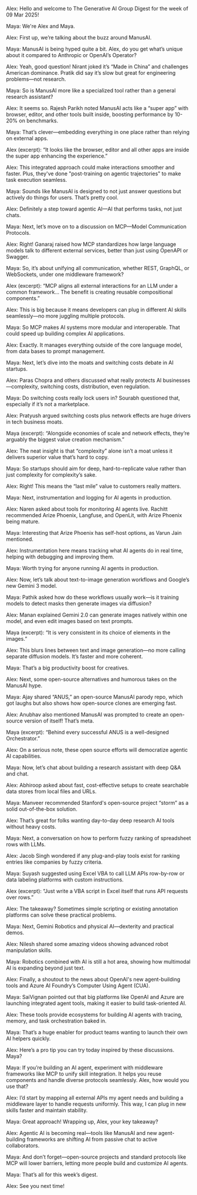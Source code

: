 Alex: Hello and welcome to The Generative AI Group Digest for the week of 09 Mar 2025!

Maya: We're Alex and Maya.

Alex: First up, we’re talking about the buzz around ManusAI.

Maya: ManusAI is being hyped quite a bit. Alex, do you get what’s unique about it compared to Anthropic or OpenAI’s Operator?

Alex: Yeah, good question! Nirant joked it’s “Made in China” and challenges American dominance. Pratik did say it’s slow but great for engineering problems—not research. 

Maya: So is ManusAI more like a specialized tool rather than a general research assistant?

Alex: It seems so. Rajesh Parikh noted ManusAI acts like a “super app” with browser, editor, and other tools built inside, boosting performance by 10-20% on benchmarks.

Maya: That’s clever—embedding everything in one place rather than relying on external apps.

Alex (excerpt): “It looks like the browser, editor and all other apps are inside the super app enhancing the experience.”

Alex: This integrated approach could make interactions smoother and faster. Plus, they've done "post-training on agentic trajectories" to make task execution seamless.

Maya: Sounds like ManusAI is designed to not just answer questions but actively do things for users. That’s pretty cool.

Alex: Definitely a step toward agentic AI—AI that performs tasks, not just chats.

Maya: Next, let’s move on to a discussion on MCP—Model Communication Protocols.

Alex: Right! Ganaraj raised how MCP standardizes how large language models talk to different external services, better than just using OpenAPI or Swagger.

Maya: So, it’s about unifying all communication, whether REST, GraphQL, or WebSockets, under one middleware framework?

Alex (excerpt): “MCP aligns all external interactions for an LLM under a common framework... The benefit is creating reusable compositional components.”

Alex: This is big because it means developers can plug in different AI skills seamlessly—no more juggling multiple protocols.

Maya: So MCP makes AI systems more modular and interoperable. That could speed up building complex AI applications.

Alex: Exactly. It manages everything outside of the core language model, from data bases to prompt management.

Maya: Next, let’s dive into the moats and switching costs debate in AI startups.

Alex: Paras Chopra and others discussed what really protects AI businesses—complexity, switching costs, distribution, even regulation.

Maya: Do switching costs really lock users in? Sourabh questioned that, especially if it’s not a marketplace.

Alex: Pratyush argued switching costs plus network effects are huge drivers in tech business moats.

Maya (excerpt): “Alongside economies of scale and network effects, they’re arguably the biggest value creation mechanism.”

Alex: The neat insight is that “complexity” alone isn’t a moat unless it delivers superior value that’s hard to copy.

Maya: So startups should aim for deep, hard-to-replicate value rather than just complexity for complexity’s sake.

Alex: Right! This means the “last mile” value to customers really matters.

Maya: Next, instrumentation and logging for AI agents in production.

Alex: Naren asked about tools for monitoring AI agents live. Rachitt recommended Arize Phoenix, Langfuse, and OpenLit, with Arize Phoenix being mature.

Maya: Interesting that Arize Phoenix has self-host options, as Varun Jain mentioned.

Alex: Instrumentation here means tracking what AI agents do in real time, helping with debugging and improving them.

Maya: Worth trying for anyone running AI agents in production.

Alex: Now, let’s talk about text-to-image generation workflows and Google’s new Gemini 3 model.

Maya: Pathik asked how do these workflows usually work—is it training models to detect masks then generate images via diffusion?

Alex: Manan explained Gemini 2.0 can generate images natively within one model, and even edit images based on text prompts.

Maya (excerpt): “It is very consistent in its choice of elements in the images.”

Alex: This blurs lines between text and image generation—no more calling separate diffusion models. It’s faster and more coherent.

Maya: That’s a big productivity boost for creatives.

Alex: Next, some open-source alternatives and humorous takes on the ManusAI hype.

Maya: Ajay shared “ANUS,” an open-source ManusAI parody repo, which got laughs but also shows how open-source clones are emerging fast.

Alex: Anubhav also mentioned ManusAI was prompted to create an open-source version of itself! That’s meta.

Maya (excerpt): “Behind every successful ANUS is a well-designed Orchestrator.”

Alex: On a serious note, these open source efforts will democratize agentic AI capabilities.

Maya: Now, let’s chat about building a research assistant with deep Q&A and chat.

Alex: Abhiroop asked about fast, cost-effective setups to create searchable data stores from local files and URLs.

Maya: Manveer recommended Stanford's open-source project “storm” as a solid out-of-the-box solution.

Alex: That’s great for folks wanting day-to-day deep research AI tools without heavy costs.

Maya: Next, a conversation on how to perform fuzzy ranking of spreadsheet rows with LLMs.

Alex: Jacob Singh wondered if any plug-and-play tools exist for ranking entries like companies by fuzzy criteria.

Maya: Suyash suggested using Excel VBA to call LLM APIs row-by-row or data labeling platforms with custom instructions.

Alex (excerpt): “Just write a VBA script in Excel itself that runs API requests over rows.”

Alex: The takeaway? Sometimes simple scripting or existing annotation platforms can solve these practical problems.

Maya: Next, Gemini Robotics and physical AI—dexterity and practical demos.

Alex: Nilesh shared some amazing videos showing advanced robot manipulation skills.

Maya: Robotics combined with AI is still a hot area, showing how multimodal AI is expanding beyond just text.

Alex: Finally, a shoutout to the news about OpenAI's new agent-building tools and Azure AI Foundry’s Computer Using Agent (CUA).

Maya: SaiVignan pointed out that big platforms like OpenAI and Azure are launching integrated agent tools, making it easier to build task-oriented AI.

Alex: These tools provide ecosystems for building AI agents with tracing, memory, and task orchestration baked in.

Maya: That’s a huge enabler for product teams wanting to launch their own AI helpers quickly.

Alex: Here’s a pro tip you can try today inspired by these discussions. Maya?

Maya: If you’re building an AI agent, experiment with middleware frameworks like MCP to unify skill integration. It helps you reuse components and handle diverse protocols seamlessly. Alex, how would you use that?

Alex: I’d start by mapping all external APIs my agent needs and building a middleware layer to handle requests uniformly. This way, I can plug in new skills faster and maintain stability.

Maya: Great approach! Wrapping up, Alex, your key takeaway?

Alex: Agentic AI is becoming real—tools like ManusAI and new agent-building frameworks are shifting AI from passive chat to active collaborators.

Maya: And don’t forget—open-source projects and standard protocols like MCP will lower barriers, letting more people build and customize AI agents.

Maya: That’s all for this week’s digest.

Alex: See you next time!
